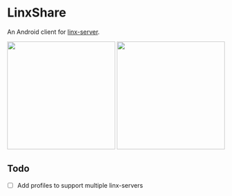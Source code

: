 # LinxShare

An Android client for [linx-server](https://github.com/andreimarcu/linx-server).

<a href="https://i.imgur.com/kpyNJnz.png"><img src="https://i.imgur.com/kpyNJnz.png" height="250"></a>
<a href="https://i.imgur.com/h1R3FIu.png"><img src="https://i.imgur.com/h1R3FIu.png" height="250"></a>

## Todo
- [ ] Add profiles to support multiple linx-servers
